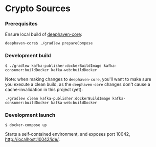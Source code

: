 # Crypto Sources

### Prerequisites

Ensure local build of [deephaven-core](https://github.com/deephaven/deephaven-core):

```
deephaven-core$ ./gradlew prepareCompose
```

### Development build

```
$ ./gradlew kafka-publisher:dockerBuildImage kafka-consumer:buildDocker kafka-web:buildDocker
```

Note: when making changes to `deephaven-core`, you'll want to make sure you execute a clean build, as the `deephaven-core` changes don't cause a cache-invalidation in this project (yet):

```
./gradlew clean kafka-publisher:dockerBuildImage kafka-consumer:buildDocker kafka-web:buildDocker
```

### Development launch

```
$ docker-compose up
```

Starts a self-contained environment, and exposes port 10042, [http://localhost:10042/ide/](http://localhost:10042/ide/).

